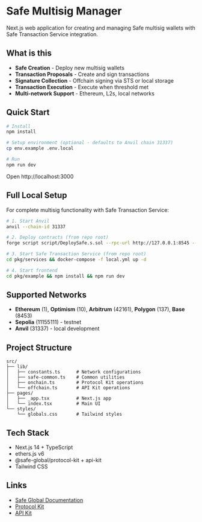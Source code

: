 # Safe Multisig Manager

Next.js web application for creating and managing Safe multisig wallets with Safe Transaction Service integration.

## What is this

- **Safe Creation** - Deploy new multisig wallets
- **Transaction Proposals** - Create and sign transactions
- **Signature Collection** - Offchain signing via STS or local storage  
- **Transaction Execution** - Execute when threshold met
- **Multi-network Support** - Ethereum, L2s, local networks

## Quick Start

```bash
# Install
npm install

# Setup environment (optional - defaults to Anvil chain 31337)
cp env.example .env.local

# Run
npm run dev
```

Open http://localhost:3000

## Full Local Setup

For complete multisig functionality with Safe Transaction Service:

```bash
# 1. Start Anvil
anvil --chain-id 31337

# 2. Deploy contracts (from repo root)
forge script script/DeploySafe.s.sol --rpc-url http://127.0.0.1:8545 --broadcast

# 3. Start Safe Transaction Service (from repo root)  
cd pkg/services && docker-compose -f local.yml up -d

# 4. Start frontend
cd pkg/example && npm install && npm run dev
```

## Supported Networks

- **Ethereum** (1), **Optimism** (10), **Arbitrum** (42161), **Polygon** (137), **Base** (8453)
- **Sepolia** (11155111) - testnet
- **Anvil** (31337) - local development

## Project Structure  

```
src/
├── lib/
│   ├── constants.ts      # Network configurations
│   ├── safe-common.ts    # Common utilities  
│   ├── onchain.ts        # Protocol Kit operations
│   └── offchain.ts       # API Kit operations
├── pages/
│   ├── _app.tsx          # Next.js app
│   └── index.tsx         # Main UI
└── styles/
    └── globals.css       # Tailwind styles
```

## Tech Stack

- Next.js 14 + TypeScript
- ethers.js v6  
- @safe-global/protocol-kit + api-kit
- Tailwind CSS

## Links

- [Safe Global Documentation](https://docs.safe.global/)
- [Protocol Kit](https://docs.safe.global/sdk/protocol-kit) 
- [API Kit](https://docs.safe.global/sdk/api-kit)